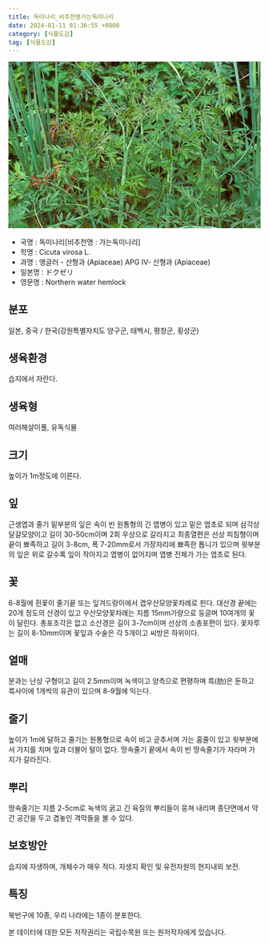 ```yaml
---
title: 독미나리_비추천명가는독미나리
date: 2024-01-11 01:36:55 +0800
category: [식물도감]
tag: [식물도감]
---
```




![독미나리[비추천명 : 가는독미나리]](/assets/img/fileUpload/plants/basic/Umbelliferae/Cicuta/8170/8170_1_th2.jpg)
- 국명 : 독미나리[비추천명 : 가는독미나리]
- 학명 : Cicuta virosa L.
- 과명 : 앵글러 - 산형과 (Apiaceae) APG Ⅳ- 산형과 (Apiaceae)
- 일본명 : ドクゼリ
- 영문명 : Northern water hemlock


## 분포
일본, 중국 / 한국(강원특별자치도 양구군, 태백시, 평창군, 횡성군) 
## 생육환경
습지에서 자란다.
## 생육형
여러해살이풀, 유독식물
## 크기
높이가 1m정도에 이른다.
## 잎
근생엽과 줄기 밑부분의 잎은 속이 빈 원통형의 긴 엽병이 있고 밑은 엽초로 되며 삼각상 달걀모양이고 길이 30-50cm이며 2회 우상으로 갈라지고 최종열편은 선상 피침형이며 끝이 뾰족하고 길이 3-8cm, 폭 7-20mm로서 가장자리에 뾰족한 톱니가 있으며 윗부분의 잎은 위로 갈수록 잎이 작아지고 엽병이 없어지며 엽병 전체가 가는 엽초로 된다.
## 꽃
6-8월에 흰꽃이 줄기끝 또는 잎겨드랑이에서 겹우산모양꽃차례로 핀다. 대산경 끝에는 20개 정도의 산경이 있고 우산모양꽃차례는 지름 15mm가량으로 둥글며 10여개의 꽃이 달린다. 총포조각은 없고 소산경은 길이 3-7cm이며 선상의 소총포편이 있다. 꽃자루는 길이 8-10mm이며 꽃잎과 수술은 각 5개이고 씨방은 하위이다.
## 열매
분과는 난상 구형이고 길이 2.5mm이며 녹색이고 양측으로 편평하며 륵(肋)은 둔하고 륵사이에 1개씩의 유관이 있으며 8-9월에 익는다.
## 줄기
높이가 1m에 달하고 줄기는 원통형으로 속이 비고 곧추서며 가는 홈줄이 있고 윗부분에서 가지를 치며 잎과 더불어 털이 없다. 땅속줄기 끝에서 속이 빈 땅속줄기가 자라며 가지가 갈라진다.
## 뿌리
땅속줄기는 지름 2-5cm로 녹색의 굵고 긴 육질의 뿌리들이 뭉쳐 내리며 종단면에서 약간 공간을 두고 겹놓인 격막들을 볼 수 있다.
## 보호방안
습지에 자생하며, 개체수가 매우 적다. 자생지 확인 및 유전자원의 현지내외 보전.
## 특징
북반구에 10종, 우리 나라에는 1종이 분포한다.






본 데이터에 대한 모든 저작권리는 국립수목원 또는 원저작자에게 있습니다.
